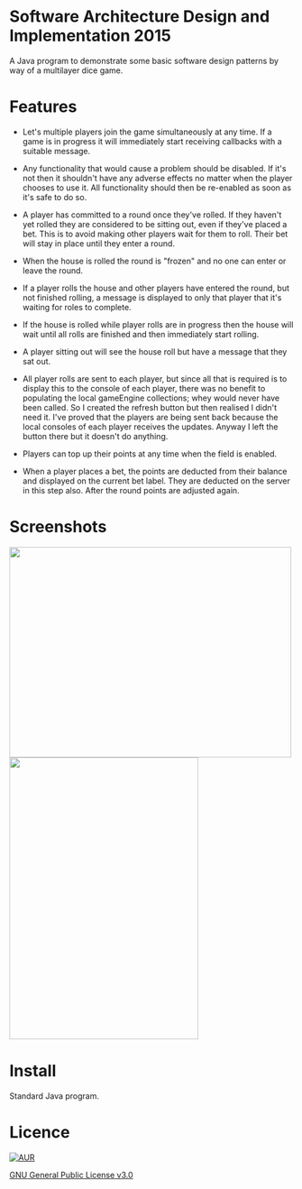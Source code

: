 # Software Architecture Design and Implementation 2015

A Java program to demonstrate some basic software design patterns by way of a multilayer dice game.

# Features

- Let's multiple players join the game simultaneously at any time.
If a game is in progress it will immediately start receiving callbacks with a suitable message.

- Any functionality that would cause a problem should be disabled. If it's not
then it shouldn't have any adverse effects no matter when the player chooses to use it. All
functionality should then be re-enabled as soon as it's safe to do so.

- A player has committed to a round once they've rolled. If they haven't yet rolled they are
considered to be sitting out, even if they've placed a bet. This is to avoid making other players
wait for them to roll. Their bet will stay in place until they enter a round.

- When the house is rolled the round is "frozen" and no one can enter or leave the round.

- If a player rolls the house and other players have entered the round, but not finished rolling,
a message is displayed to only that player that it's waiting for roles to complete.

- If the house is rolled while player rolls are in progress then the house will wait until all
rolls are finished and then immediately start rolling.

- A player sitting out will see the house roll but have a message that they sat out.

- All player rolls are sent to each player, but since all that is required is to display this
to the console of each player, there was no benefit to populating the local gameEngine
collections; whey would never have been called. So I created the refresh button but then
realised I didn't need it. I've proved that the players are being sent back because the local
consoles of each player receives the updates. Anyway I left the button there but it doesn't do
anything.

- Players can top up their points at any time when the field is enabled.

- When a player places a bet, the points are deducted from their balance and displayed on the
current bet label. They are deducted on the server in this step also. After the round points are
adjusted again.

# Screenshots
<img src="https://cloud.githubusercontent.com/assets/15829736/22180311/a9120d9e-e0c0-11e6-9717-6276015b6e90.png" height="373" width="500">
<img src="https://cloud.githubusercontent.com/assets/15829736/22180322/0c076ba6-e0c1-11e6-8416-a72a03356ab4.png" height="500" width="335">

# Install

Standard Java program.

# Licence
[![AUR](https://img.shields.io/aur/license/yaourt.svg)]()

[GNU General Public License v3.0](http://choosealicense.com/licenses/gpl-3.0/)
